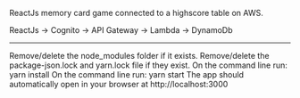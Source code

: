 ReactJs memory card game connected to a highscore table on AWS.

ReactJs -> Cognito -> API Gateway -> Lambda -> DynamoDb

------------

Remove/delete the node_modules folder if it exists.
Remove/delete the package-json.lock and yarn.lock file if they exist.
On the command line run: yarn install
On the command line run: yarn start
The app should automatically open in your browser at http://localhost:3000


